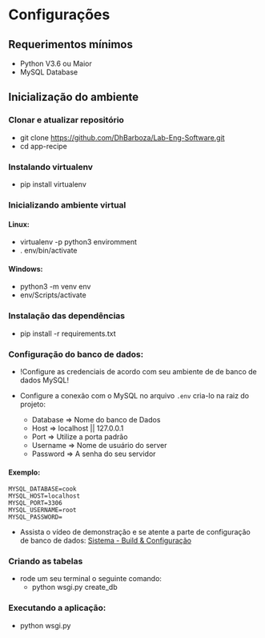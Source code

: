 # Configurações

## Requerimentos mínimos
- Python V3.6 ou Maior
- MySQL Database

## Inicialização do ambiente

### Clonar e atualizar repositório

- git clone https://github.com/DhBarboza/Lab-Eng-Software.git
- cd app-recipe


### Instalando virtualenv

- pip install virtualenv


### Inicializando ambiente virtual
#### Linux:

- virtualenv -p python3 enviromment
- . env/bin/activate

#### Windows:
- python3 -m venv env
- env/Scripts/activate

### Instalação das dependências
- pip install -r requirements.txt


### Configuração do banco de dados:
- !Configure as credenciais de acordo com seu ambiente de de banco de dados MySQL!
- Configure a conexão com o MySQL no arquivo `.env` cria-lo na raiz do projeto:

    - Database => Nome do banco de Dados
    - Host => localhost || 127.0.0.1
    - Port => Utilize a porta padrão
    - Username => Nome de usuário do server 
    - Password => A senha do seu servidor

#### Exemplo:
```
MYSQL_DATABASE=cook
MYSQL_HOST=localhost
MYSQL_PORT=3306 
MYSQL_USERNAME=root 
MYSQL_PASSWORD=
```
- Assista o vídeo de demonstração e se atente a parte de configuração de banco de dados:
[Sistema - Build & Configuração](https://www.youtube.com/watch?v=dvlTRBLXBfo)

### Criando as tabelas
- rode um seu terminal o seguinte comando:
  - python wsgi.py create_db

### Executando a aplicação:
- python wsgi.py


